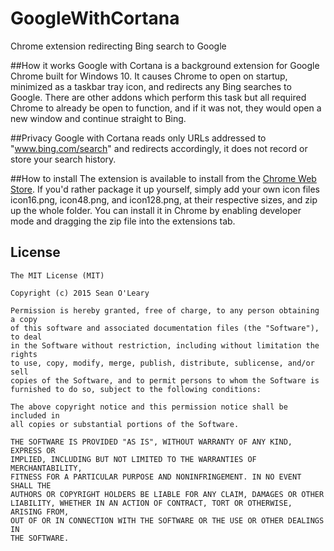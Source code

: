 GoogleWithCortana
=================
Chrome extension redirecting Bing search to Google

##How it works
Google with Cortana is a background extension for Google Chrome built for Windows 10. It causes Chrome to open on startup, minimized as a taskbar tray icon, and redirects any Bing searches to Google. There are other addons which perform this task but all required Chrome to already be open to function, and if it was not, they would open a new window and continue straight to Bing.

##Privacy
Google with Cortana reads only URLs addressed to "www.bing.com/search" and redirects accordingly, it does not record or store your search history.

##How to install
The extension is available to install from the [Chrome Web Store](https://chrome.google.com/webstore/detail/google-with-cortana/njaohbmfgmnhhepebleleojpglehjehc). If you'd rather package it up yourself, simply add your own icon files icon16.png, icon48.png, and icon128.png, at their respective sizes, and zip up the whole folder. You can install it in Chrome by enabling developer mode and dragging the zip file into the extensions tab.

## License
```
The MIT License (MIT)

Copyright (c) 2015 Sean O'Leary

Permission is hereby granted, free of charge, to any person obtaining a copy
of this software and associated documentation files (the "Software"), to deal
in the Software without restriction, including without limitation the rights
to use, copy, modify, merge, publish, distribute, sublicense, and/or sell
copies of the Software, and to permit persons to whom the Software is
furnished to do so, subject to the following conditions:

The above copyright notice and this permission notice shall be included in
all copies or substantial portions of the Software.

THE SOFTWARE IS PROVIDED "AS IS", WITHOUT WARRANTY OF ANY KIND, EXPRESS OR
IMPLIED, INCLUDING BUT NOT LIMITED TO THE WARRANTIES OF MERCHANTABILITY,
FITNESS FOR A PARTICULAR PURPOSE AND NONINFRINGEMENT. IN NO EVENT SHALL THE
AUTHORS OR COPYRIGHT HOLDERS BE LIABLE FOR ANY CLAIM, DAMAGES OR OTHER
LIABILITY, WHETHER IN AN ACTION OF CONTRACT, TORT OR OTHERWISE, ARISING FROM,
OUT OF OR IN CONNECTION WITH THE SOFTWARE OR THE USE OR OTHER DEALINGS IN
THE SOFTWARE.
```


